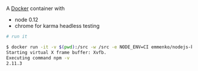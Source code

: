 A [Docker](https://www.docker.com/) container with

- node 0.12
- chrome for karma headless testing


```bash
# run it

$ docker run -it -v $(pwd):/src -w /src -e NODE_ENV=CI emmenko/nodejs-karma npm -v
Starting virtual X frame buffer: Xvfb.
Executing command npm -v
2.11.3
```